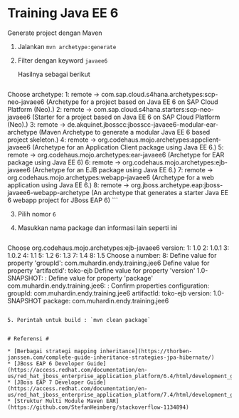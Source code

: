 # Training Java EE 6 #

Generate project dengan Maven

1. Jalankan `mvn archetype:generate`

2. Filter dengan keyword `javaee6`

    Hasilnya sebagai berikut

    ```
Choose archetype:
1: remote -> com.sap.cloud.s4hana.archetypes:scp-neo-javaee6 (Archetype for a project based on Java EE 6 on SAP Cloud Platform (Neo).)
2: remote -> com.sap.cloud.s4hana.starters:scp-neo-javaee6 (Starter for a project based on Java EE 6 on SAP Cloud Platform (Neo).)
3: remote -> de.akquinet.jbosscc:jbosscc-javaee6-modular-ear-archetype (Maven Archetype to generate a modular Java EE 6 based project skeleton.)
4: remote -> org.codehaus.mojo.archetypes:appclient-javaee6 (Archetype for an Application Client package using Java EE 6.)
5: remote -> org.codehaus.mojo.archetypes:ear-javaee6 (Archetype for EAR package using Java EE 6)
6: remote -> org.codehaus.mojo.archetypes:ejb-javaee6 (Archetype for an EJB package using Java EE 6.)
7: remote -> org.codehaus.mojo.archetypes:webapp-javaee6 (Archetype for a web application using Java EE 6.)
8: remote -> org.jboss.archetype.eap:jboss-javaee6-webapp-archetype (An archetype that generates a starter Java EE 6 webapp project for JBoss EAP 6)
    ```

3. Pilih nomor `6`

4. Masukkan nama package dan informasi lain seperti ini

   ```
Choose org.codehaus.mojo.archetypes:ejb-javaee6 version: 
1: 1.0
2: 1.0.1
3: 1.0.2
4: 1.1
5: 1.2
6: 1.3
7: 1.4
8: 1.5
Choose a number: 8: 
Define value for property 'groupId': com.muhardin.endy.training.jee6
Define value for property 'artifactId': toko-ejb
Define value for property 'version' 1.0-SNAPSHOT: : 
Define value for property 'package' com.muhardin.endy.training.jee6: : 
Confirm properties configuration:
groupId: com.muhardin.endy.training.jee6
artifactId: toko-ejb
version: 1.0-SNAPSHOT
package: com.muhardin.endy.training.jee6
   ```

5. Perintah untuk build : `mvn clean package`


# Referensi #

* [Berbagai strategi mapping inheritance](https://thorben-janssen.com/complete-guide-inheritance-strategies-jpa-hibernate/)
* [JBoss EAP 6 Developer Guide](https://access.redhat.com/documentation/en-us/red_hat_jboss_enterprise_application_platform/6.4/html/development_guide/index)
* [JBoss EAP 7 Developer Guide](https://access.redhat.com/documentation/en-us/red_hat_jboss_enterprise_application_platform/7.4/html/development_guide/index)
* [Struktur Multi Module Maven EAR](https://github.com/StefanHeimberg/stackoverflow-1134894)
